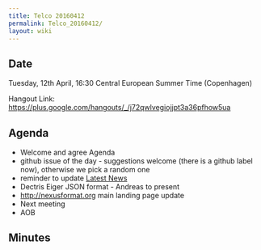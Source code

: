 ```yaml
---
title: Telco 20160412
permalink: Telco_20160412/
layout: wiki
---
```


Date
----

Tuesday, 12th April, 16:30 Central European Summer Time (Copenhagen)

Hangout Link:
<https://plus.google.com/hangouts/_/j72qwlvegiojjpt3a36pfhow5ua>

Agenda
------

-   Welcome and agree Agenda
-   github issue of the day - suggestions welcome (there is a github
    label now), otherwise we pick a random one
-   reminder to update [Latest News](Latest_News "wikilink")
-   Dectris Eiger JSON format - Andreas to present
-   <http://nexusformat.org> main landing page update
-   Next meeting
-   AOB

Minutes
-------
